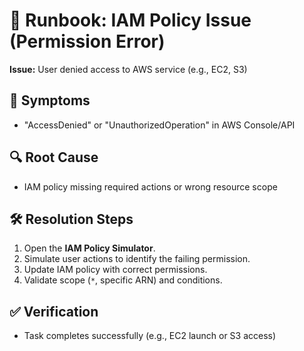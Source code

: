 
# 🚨 Runbook: IAM Policy Issue (Permission Error)

**Issue:** User denied access to AWS service (e.g., EC2, S3)

## 🔎 Symptoms
- "AccessDenied" or "UnauthorizedOperation" in AWS Console/API

## 🔍 Root Cause
- IAM policy missing required actions or wrong resource scope

## 🛠️ Resolution Steps
1. Open the **IAM Policy Simulator**.
2. Simulate user actions to identify the failing permission.
3. Update IAM policy with correct permissions.
4. Validate scope (`*`, specific ARN) and conditions.

## ✅ Verification
- Task completes successfully (e.g., EC2 launch or S3 access)
